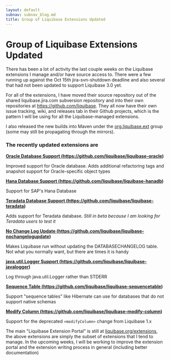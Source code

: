```yaml
---
layout: default
subnav: subnav_blog.md
title: Group of Liquibase Extensions Updated
---
```

# Group of Liquibase Extensions Updated

There has been a lot of activity the last couple weeks on the Liquibase extensions I manage and/or have source access to. There were a few running up against the Oct 15th jira-svn-shutdown deadline and also several that had not been updated to support Liquibase 3.0 yet.


For all of the extensions, I have moved their source repository out of the shared liquibase.jira.com subversion repository and into their own repositories at <a href="https://github.com/liquibase">https://github.com/liquibase</a>. They all now have their own issue tracking, wiki, and releases tab in their Github projects, which is the pattern I will be using for all the Liquibase-managed extensions.


I also released the new builds into Maven under the <a title="org.liquibase.ext" href="http://mvnrepository.com/artifact/org.liquibase.ext">org.liquibase.ext</a> group (some may still be propagating through the mirrors).


### The recently updated extensions are


**<a href="https://github.com/liquibase/liquibase-oracle">Oracle Database Support (https://github.com/liquibase/liquibase-oracle)</a>**


Improved support for Oracle database. Adds additional refactoring tags and snapshot support for Oracle-specific object types

**<a href="https://github.com/liquibase/liquibase-hanadb">Hana Database Support (https://github.com/liquibase/liquibase-hanadb)</a>**

Support for SAP's Hana Database


**<a href="https://github.com/liquibase/liquibase-teradata">Teradata Database Support (https://github.com/liquibase/liquibase-teradata)</a>**

Adds support for Teradata database. *Still in beta because I am looking for Teradata users to test it*


**<a href="https://github.com/liquibase/liquibase-nochangelogupdate">No Change Log Update (https://github.com/liquibase/liquibase-nochangelogupdate)</a>**


Makes Liquibase run without updating the DATABASECHANGELOG table. Not what you normally want, but there are times it is handy


**<a href="https://github.com/liquibase/liquibase-javalogger">java.util.Logger Support (https://github.com/liquibase/liquibase-javalogger)</a>**

Log through java.util.Logger rather than STDERR

**<a href="https://github.com/liquibase/liquibase-sequencetable">Sequence Table (https://github.com/liquibase/liquibase-sequencetable)</a>**

Support "sequence tables" like Hibernate can use for databases that do not support native schemas


**<a href="https://github.com/liquibase/liquibase-modify-column">Modify Column (https://github.com/liquibase/liquibase-modify-column)</a>**

Support for the deprecated `<modifyColumn>` change from Liquibase 1.x



The main "Liquibase Extension Portal" is still at <a href="http://liquibase.org/extensions">liquibase.org/extensions</a>, the above extensions are simply the subset of extensions that I tend to manage. In the upcoming weeks, I will be working to improve the extension portal and the extension writing process in general (including better documentation)
